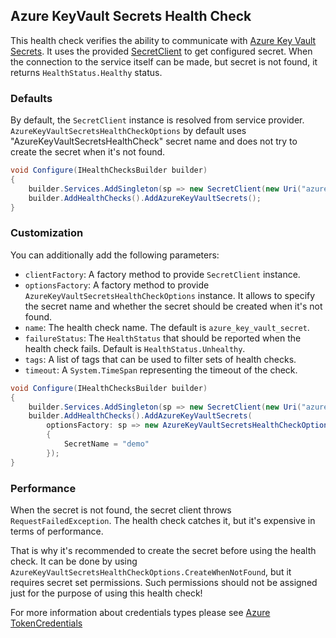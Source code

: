 ## Azure KeyVault Secrets Health Check

This health check verifies the ability to communicate with [Azure Key Vault Secrets](https://azure.microsoft.com/services/key-vault/). It uses the provided [SecretClient](https://learn.microsoft.com/dotnet/api/azure.security.keyvault.secrets.secretclient) to get configured secret. When the connection to the service itself can be made, but secret is not found, it returns `HealthStatus.Healthy` status.

### Defaults

By default, the `SecretClient` instance is resolved from service provider. `AzureKeyVaultSecretsHealthCheckOptions` by default uses "AzureKeyVaultSecretsHealthCheck" secret name and does not try to create the secret when it's not found.

```csharp
void Configure(IHealthChecksBuilder builder)
{
    builder.Services.AddSingleton(sp => new SecretClient(new Uri("azure-key-vault-uri"), new DefaultAzureCredential()));
    builder.AddHealthChecks().AddAzureKeyVaultSecrets();
}
```

### Customization

You can additionally add the following parameters:

- `clientFactory`: A factory method to provide `SecretClient` instance.
- `optionsFactory`: A factory method to provide `AzureKeyVaultSecretsHealthCheckOptions` instance. It allows to specify the secret name and whether the secret should be created when it's not found.
- `name`: The health check name. The default is `azure_key_vault_secret`.
- `failureStatus`: The `HealthStatus` that should be reported when the health check fails. Default is `HealthStatus.Unhealthy`.
- `tags`: A list of tags that can be used to filter sets of health checks.
- `timeout`: A `System.TimeSpan` representing the timeout of the check.

```csharp
void Configure(IHealthChecksBuilder builder)
{
    builder.Services.AddSingleton(sp => new SecretClient(new Uri("azure-key-vault-uri"), new DefaultAzureCredential()));
    builder.AddHealthChecks().AddAzureKeyVaultSecrets(
        optionsFactory: sp => new AzureKeyVaultSecretsHealthCheckOptions()
        {
            SecretName = "demo"
        });
}
```

### Performance

 When the secret is not found, the secret client throws `RequestFailedException`. The health check catches it, but it's expensive in terms of performance.

That is why it's recommended to create the secret before using the health check. It can be done by using `AzureKeyVaultSecretsHealthCheckOptions.CreateWhenNotFound`, but it requires secret set permissions. Such permissions should not be assigned just for the purpose of using this health check!

For more information about credentials types please see [Azure TokenCredentials](https://docs.microsoft.com/dotnet/api/overview/azure/identity-readme)
